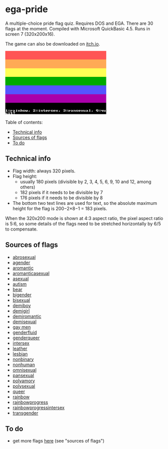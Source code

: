 # ega-pride
A multiple-choice pride flag quiz. Requires DOS and EGA. There are 30 flags at the moment. Compiled with Microsoft QuickBasic 4.5. Runs in screen 7 (320x200x16).

The game can also be downloaded on [itch.io](https://qalle.itch.io/ega-pride).

![screenshot; shows the rainbow flag and asks if it's the rainbow, intersex or pansexual flag](snap.png)

Table of contents:
* [Technical info](#technical-info)
* [Sources of flags](#sources-of-flags)
* [To do](#to-do)

## Technical info
* Flag width: always 320 pixels.
* Flag height:
  * usually 180 pixels (divisible by 2, 3, 4, 5, 6, 9, 10 and 12, among others)
  * 182 pixels if it needs to be divisible by 7
  * 176 pixels if it needs to be divisible by 8
* The bottom two text lines are used for text, so the absolute maximum height for the flag is 200&minus;2&times;8&minus;1 = 183 pixels.

When the 320x200 mode is shown at 4:3 aspect ratio, the pixel aspect ratio is 5:6, so some details of the flags need to be stretched horizontally by 6/5 to compensate.

## Sources of flags
* [abrosexual](https://commons.wikimedia.org/wiki/File:Abrosexual_flag.svg)
* [agender](https://commons.wikimedia.org/wiki/File:Agender_pride_flag.svg)
* [aromantic](https://commons.wikimedia.org/wiki/File:Aromantic_Pride_Flag.svg)
* [aromanticasexual](https://commons.wikimedia.org/wiki/File:Aroace_flag.svg)
* [asexual](https://commons.wikimedia.org/wiki/File:Asexual_Pride_Flag.svg)
* [autism](https://commons.wikimedia.org/wiki/File:Autistic_Pride_Flag.png)
* [bear](https://commons.wikimedia.org/wiki/File:Bear_Brotherhood_flag.svg)
* [bigender](https://commons.wikimedia.org/wiki/File:Bigender_Flag.svg)
* [bisexual](https://commons.wikimedia.org/wiki/File:Bisexual_Pride_Flag.svg)
* [demiboy](https://commons.wikimedia.org/wiki/File:Demiboy_Flag.svg)
* [demigirl](https://commons.wikimedia.org/wiki/File:Demigirl_Flag.svg)
* [demiromantic](https://commons.wikimedia.org/wiki/File:Demiromantic_Pride_Flag.svg)
* [demisexual](https://commons.wikimedia.org/wiki/File:Demisexual_Pride_Flag.svg)
* [gay men](https://commons.wikimedia.org/wiki/File:5-striped_New_Gay_Male_Pride_Flag.svg)
* [genderfluid](https://commons.wikimedia.org/wiki/File:Genderfluidity_Pride-Flag.svg)
* [genderqueer](https://commons.wikimedia.org/wiki/File:Genderqueer_Pride_Flag.svg)
* [intersex](https://commons.wikimedia.org/wiki/File:Intersex_Pride_Flag.svg)
* [leather](https://commons.wikimedia.org/wiki/File:Leather,_Latex,_and_BDSM_pride_-_Light.svg)
* [lesbian](https://commons.wikimedia.org/wiki/File:Lesbian_Pride_Flag_2019.svg)
* [nonbinary](https://commons.wikimedia.org/wiki/File:Nonbinary_flag.svg)
* [nonhuman](https://therian.fandom.com/wiki/Non-human_Unity_Flag)
* [omnisexual](https://commons.wikimedia.org/wiki/File:Omnisexuality_flag.svg)
* [pansexual](https://commons.wikimedia.org/wiki/File:Pansexuality_Pride_Flag.svg)
* [polyamory](https://commons.wikimedia.org/wiki/File:Tricolor_Polyamory_Pride_Flag.svg)
* [polysexual](https://commons.wikimedia.org/wiki/File:Polysexuality_Pride_Flag.svg)
* [queer](https://commons.wikimedia.org/wiki/File:Queer_Flag.svg)
* [rainbow](https://commons.wikimedia.org/wiki/File:Gay_Pride_Flag.svg)
* [rainbowprogress](https://commons.wikimedia.org/wiki/File:LGBTQ%2B_rainbow_flag_Quasar_%22Progress%22_variant.svg)
* [rainbowprogressintersex](https://commons.wikimedia.org/wiki/File:Intersex-inclusive_pride_flag.svg)
* [transgender](https://commons.wikimedia.org/wiki/File:Transgender_Pride_flag.svg)

## To do
* get more flags [here](https://github.com/qalle2/nes-pride) (see "sources of flags")
